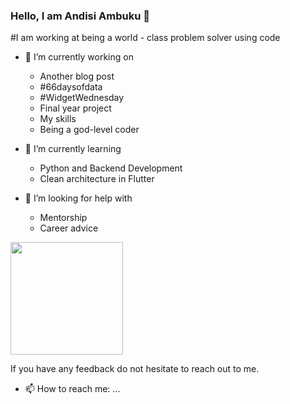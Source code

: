 





### Hello, I am Andisi Ambuku 👋

#I am working at being a world - class problem solver using code



- 🔭 I’m currently working on 
     - Another blog post
     - #66daysofdata
     - #WidgetWednesday
     - Final year project
     - My skills
     - Being a god-level coder

- 🌱 I’m currently learning 
     - Python and Backend Development 
     - Clean architecture in Flutter
      
- 🤔 I’m looking for help with
     - Mentorship 
     - Career advice

<img height="180em" src="https://github-readme-stats.vercel.app/api?username=andisiambuku&show_icons=true&hide_border=true&&count_private=true&include_all_commits=true" />

If you have any feedback do not hesitate to reach out to me.
- 📫 How to reach me: ...



